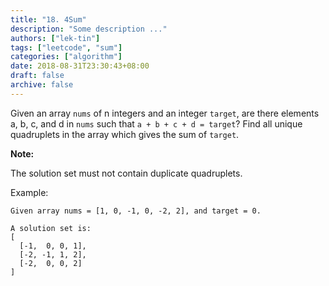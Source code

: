 ```yaml
---
title: "18. 4Sum"
description: "Some description ..."
authors: ["lek-tin"]
tags: ["leetcode", "sum"]
categories: ["algorithm"]
date: 2018-08-31T23:30:43+08:00
draft: false
archive: false
---
```

Given an array `nums` of n integers and an integer `target`, are there elements a, b, c, and d in `nums` such that `a + b + c + d = target`? Find all unique quadruplets in the array which gives the sum of `target`.

**Note:**

The solution set must not contain duplicate quadruplets.

Example:
```
Given array nums = [1, 0, -1, 0, -2, 2], and target = 0.

A solution set is:
[
  [-1,  0, 0, 1],
  [-2, -1, 1, 2],
  [-2,  0, 0, 2]
]
```
